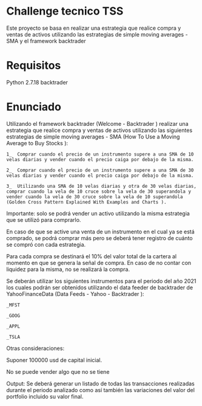 # Challenge tecnico TSS 
Este proyecto se basa en realizar una estrategia que realice compra y ventas de activos utilizando las estrategias de simple moving averages - SMA y el framework backtrader

# Requisitos
Python 2.7.18
backtrader

# Enunciado
Utilizando el framework backtrader (Welcome - Backtrader ) realizar una estrategia que realice compra y ventas de activos utilizando las siguientes estrategias de simple moving averages - SMA (How To Use a Moving Average to Buy Stocks ):

    1_  Comprar cuando el precio de un instrumento supere a una SMA de 10 velas diarias y vender cuando el precio caiga por debajo de la misma.

    2_  Comprar cuando el precio de un instrumento supere a una SMA de 30 velas diarias y vender cuando el precio caiga por debajo de la misma.

    3_  Utilizando una SMA de 10 velas diarias y otra de 30 velas diarias, comprar cuando la vela de 10 cruce sobre la vela de 30 superandola y vender cuando la vela de 30 cruce sobre la vela de 10 superandola (Golden Cross Pattern Explained With Examples and Charts ). 

Importante: solo se podrá vender un activo utilizando la misma estrategia que se utilizó para comprarlo. 

En caso de que se active una venta de un instrumento en el cual ya se está comprado, se podrá comprar más pero se deberá tener registro de cuánto se compró con cada estrategia.

Para cada compra se destinará el 10% del valor total de la cartera al momento en que se genera la señal de compra. En caso de no contar con liquidez para la misma, no se realizará la compra. 

Se deberán utilizar los siguientes instrumentos para el periodo del año 2021 los cuales podrán ser obtenidos utilizando el data feeder de backtrader de YahooFinanceData (Data Feeds - Yahoo - Backtrader ):

    _MFST

    _GOOG

    _APPL

    _TSLA 

Otras consideraciones:

Suponer 100000 usd de capital inicial.

No se puede vender algo que no se tiene

Output: Se deberá generar un listado de todas las transacciones realizadas durante el periodo analizado como así también las variaciones del valor del portfolio incluido su valor final.